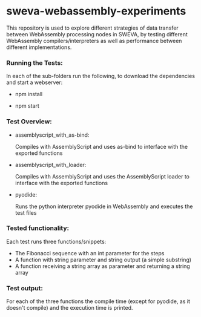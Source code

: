 # sweva-webassembly-experiments
This repository is used to explore different strategies of data transfer between WebAssembly processing nodes in SWEVA, by testing different WebAssembly compilers/interpreters as well as performance between different implementations.

### Running the Tests:
In each of the sub-folders run the following, to download the dependencies and start a webserver:

- npm install

- npm start

### Test Overview:
- assemblyscript_with_as-bind:

  Compiles with AssemblyScript and uses as-bind to interface with the exported functions

- assemblyscript_with_loader:

  Compiles with AssemblyScript and uses the AssemblyScript loader to interface with the exported functions

- pyodide:

  Runs the python interpreter pyodide in WebAssembly and executes the test files

### Tested functionality:
Each test runs three functions/snippets:
- The Fibonacci sequence with an int parameter for the steps
- A function with string parameter and string output (a simple substring)
- A function receiving a string array as parameter and returning a string array

### Test output:
For each of the three functions the compile time (except for pyodide, as it doesn't compile) and the execution time is printed.